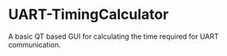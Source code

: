 # UART-TimingCalculator
A basic QT based GUI for calculating the time required for UART communication.
